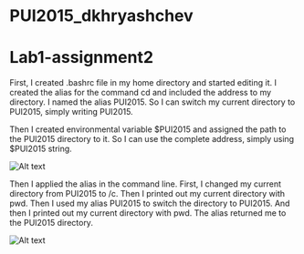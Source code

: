 # PUI2015_dkhryashchev
# Lab1-assignment2

First, I created .bashrc file in my home directory and started editing it. I created the alias for the command cd and included the address to my directory. I named the alias PUI2015. So I can switch my current directory to PUI2015, simply writing PUI2015.

Then I created environmental variable $PUI2015 and assigned the path to the PUI2015 directory to it. So I can use the complete address, simply using $PUI2015 string.

![Alt text](dk2926_Terminal.png)

Then I applied the alias in the command line. First, I changed my current directory from PUI2015 to /c. Then I printed out my current directory with pwd. Then I used my alias PUI2015 to switch the directory to PUI2015. And then I printed out my current directory with pwd. The alias returned me to the PUI2015 directory.

![Alt text](dk2926_bashrc.png)